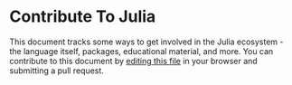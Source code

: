 # Contribute To Julia

This document tracks some ways to get involved in the Julia ecosystem - the language itself, packages, educational material, and more. You can contribute to this document by [editing this file](https://github.com/IainNZ/ContributeToJulia/edit/master/README.md) in your browser and submitting a pull request.

